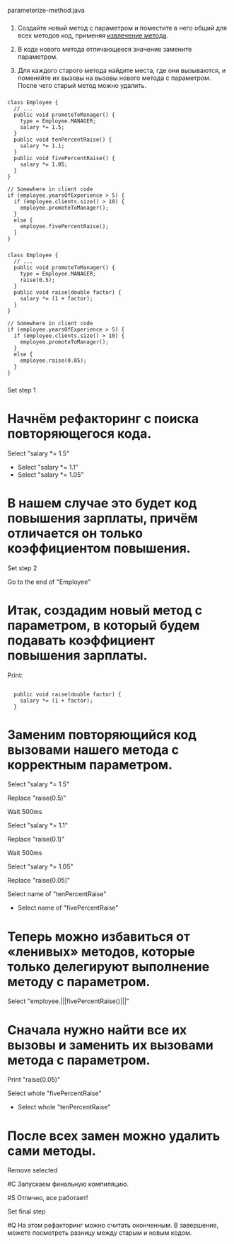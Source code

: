 parameterize-method:java

###

1. Создайте новый метод с параметром и поместите в него общий для всех методов код, применяя <a href="extract-method">извлечение метода</a>.

2. В коде нового метода отличающееся значение замените параметром.

3. Для каждого старого метода найдите места, где они вызываются, и поменяйте их вызовы на вызовы нового метода с параметром. После чего старый метод можно удалить.



###

```
class Employee {
  // ...
  public void promoteToManager() {
    type = Employee.MANAGER;
    salary *= 1.5;
  }
  public void tenPercentRaise() {
    salary *= 1.1;
  }
  public void fivePercentRaise() {
    salary *= 1.05;
  }
}

// Somewhere in client code
if (employee.yearsOfExperience > 5) {
  if (employee.clients.size() > 10) {
    employee.promoteToManager();
  }
  else {
    employee.fivePercentRaise();
  }
}
```

###

```
class Employee {
  // ...
  public void promoteToManager() {
    type = Employee.MANAGER;
    raise(0.5);
  }
  public void raise(double factor) {
    salary *= (1 + factor);
  }
}

// Somewhere in client code
if (employee.yearsOfExperience > 5) {
  if (employee.clients.size() > 10) {
    employee.promoteToManager();
  }
  else {
    employee.raise(0.05);
  }
}
```

###

Set step 1

# Начнём рефакторинг с поиска повторяющегося кода.

Select "salary *= 1.5"
+ Select "salary *= 1.1"
+ Select "salary *= 1.05"

# В нашем случае это будет код повышения зарплаты, причём отличается он только коэффициентом повышения.

Set step 2

Go to the end of "Employee"

# Итак, создадим новый метод с параметром, в который будем подавать коэффициент повышения зарплаты.

Print:
```

  public void raise(double factor) {
    salary *= (1 + factor);
  }
```

# Заменим повторяющийся код вызовами нашего метода с корректным параметром.

Select "salary *= 1.5"

Replace "raise(0.5)"

Wait 500ms

Select "salary *= 1.1"

Replace "raise(0.1)"

Wait 500ms

Select "salary *= 1.05"

Replace "raise(0.05)"

Select name of "tenPercentRaise"
+ Select name of "fivePercentRaise"

# Теперь можно избавиться от «ленивых» методов, которые только делегируют выполнение методу с параметром.

Select "employee.|||fivePercentRaise()|||"

# Сначала нужно найти все их вызовы и заменить их вызовами метода с параметром.

Print "raise(0.05)"

Select whole "fivePercentRaise"
+ Select whole "tenPercentRaise"

# После всех замен можно удалить сами методы.

Remove selected

#C Запускаем финальную компиляцию.

#S Отлично, все работает!

Set final step

#Q На этом рефакторинг можно считать оконченным. В завершение, можете посмотреть разницу между старым и новым кодом.